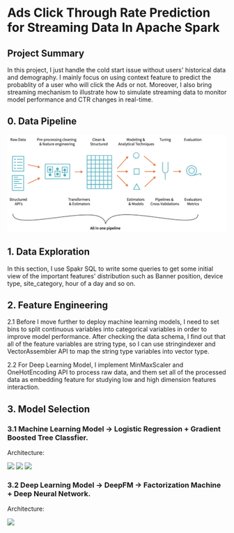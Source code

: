 # Ads Click Through Rate Prediction for Streaming Data In Apache Spark


## Project Summary
In this project, I just handle the cold start issue without users' historical data and demography. I mainly focus on using context feature to predict the probablity of a user who will click the Ads or not. Moreover, I also bring streaming mechanism to illustrate how to simulate streaming data to monitor model performance and CTR changes in real-time.

## 0. Data Pipeline  
![](My%20Folder/ML%20Pipeline.png)


## 1. Data Exploration
In this section, I use Spakr SQL to write some queries to get some initial view of the important features' distribution such as Banner position, device type, site_category, hour of a day and so on.


## 2. Feature Engineering
2.1 Before I move further to deploy machine learning models, I need to set bins to split continuous variables into categorical variables in order to improve model performance. After checking the data schema, I find out that all of the feature variables are string type, so I can use stringindexer and VectorAssembler API to map the string type variables into vector type.  

2.2 For Deep Learning Model, I implement MinMaxScaler and OneHotEncoding API to process raw data, and them set all of the processed data as embedding feature for studying low and high dimension features interaction.  

## 3. Model Selection
### 3.1 Machine Learning Model -> Logistic Regression + Gradient Boosted Tree Classfier.  

Architecture:  

<img src="https://miro.medium.com/max/1400/1*jC5T3FeI_X8Zwa-rbf8cfg.png" width="500">

<img src="https://miro.medium.com/max/1400/1*ivIuVXL7JpnJx83DqWI9GQ.png" width="500">

<img src="https://miro.medium.com/max/1400/1*XzLBOdDH0ypuY0Ez8p9nKA.png" width="500">




### 3.2 Deep Learning Model -> DeepFM -> Factorization Machine + Deep Neural Network.  


Architecture:  

<img src="https://raw.githubusercontent.com/shenweichen/DeepCTR/master/docs/pics/DeepFM.png" width="600">
